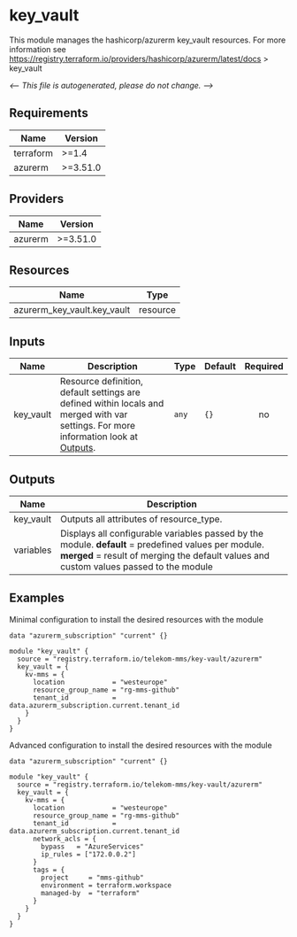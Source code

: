 <!-- BEGIN_TF_DOCS -->
# key_vault

This module manages the hashicorp/azurerm key_vault resources.
For more information see https://registry.terraform.io/providers/hashicorp/azurerm/latest/docs > key_vault

_<-- This file is autogenerated, please do not change. -->_

## Requirements

| Name | Version |
|------|---------|
| terraform | >=1.4 |
| azurerm | >=3.51.0 |

## Providers

| Name | Version |
|------|---------|
| azurerm | >=3.51.0 |

## Resources

| Name | Type |
|------|------|
| azurerm_key_vault.key_vault | resource |

## Inputs

| Name | Description | Type | Default | Required |
|------|-------------|------|---------|:--------:|
| key_vault | Resource definition, default settings are defined within locals and merged with var settings. For more information look at [Outputs](#Outputs). | `any` | `{}` | no |

## Outputs

| Name | Description |
|------|-------------|
| key_vault | Outputs all attributes of resource_type. |
| variables | Displays all configurable variables passed by the module. __default__ = predefined values per module. __merged__ = result of merging the default values and custom values passed to the module |

## Examples

Minimal configuration to install the desired resources with the module

```hcl
data "azurerm_subscription" "current" {}

module "key_vault" {
  source = "registry.terraform.io/telekom-mms/key-vault/azurerm"
  key_vault = {
    kv-mms = {
      location            = "westeurope"
      resource_group_name = "rg-mms-github"
      tenant_id           = data.azurerm_subscription.current.tenant_id
    }
  }
}
```

Advanced configuration to install the desired resources with the module

```hcl
data "azurerm_subscription" "current" {}

module "key_vault" {
  source = "registry.terraform.io/telekom-mms/key-vault/azurerm"
  key_vault = {
    kv-mms = {
      location            = "westeurope"
      resource_group_name = "rg-mms-github"
      tenant_id           = data.azurerm_subscription.current.tenant_id
      network_acls = {
        bypass   = "AzureServices"
        ip_rules = ["172.0.0.2"]
      }
      tags = {
        project     = "mms-github"
        environment = terraform.workspace
        managed-by  = "terraform"
      }
    }
  }
}
```
<!-- END_TF_DOCS -->
